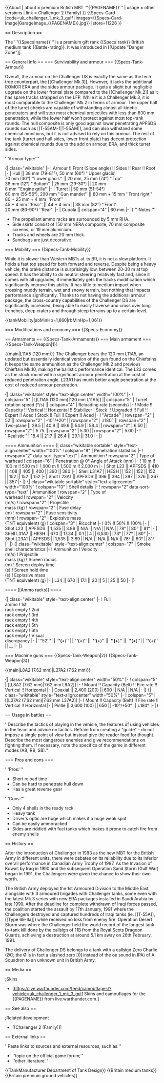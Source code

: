 {{About
| about = premium British MBT '''{{PAGENAME}}'''
| usage = other versions
| link = Challenger 2 (Family)
}}
{{Specs-Card
|code=uk_challenger_1_mk_3_gulf
|images={{Specs-Card-Image|GarageImage_{{PAGENAME}}.jpg}}
|store=11226
}}

== Description ==
<!-- ''In the description, the first part should be about the history of the creation and combat usage of the vehicle, as well as its key features. In the second part, tell the reader about the ground vehicle in the game. Insert a screenshot of the vehicle, so that if the novice player does not remember the vehicle by name, he will immediately understand what kind of vehicle the article is talking about.'' -->
The '''{{Specs|name}}''' is a premium gift rank {{Specs|rank}} British medium tank {{Battle-rating}}. It was introduced in [[Update "Danger Zone"]].

== General info ==
=== Survivability and armour ===
{{Specs-Tank-Armour}}
<!-- ''Describe armour protection. Note the most well protected and key weak areas. Appreciate the layout of modules as well as the number and location of crew members. Is the level of armour protection sufficient, is the placement of modules helpful for survival in combat? If necessary use a visual template to indicate the most secure and weak zones of the armour.'' -->
Overall, the armour on the Challenger DS is exactly the same as the tech tree counterpart, the [[Challenger Mk.3]]. However, it lacks the additional ROMOR ERA and the sides armour package. It gets a slight but negligible upgrade on the lower frontal plate compared to the [[Challenger Mk.2]] as it has spare tracks strapped on the LFP. While it is a Challenger Mk.3, it is most comparable to the Challenger Mk.2 in terms of armour. The upper half of the turret cheeks are capable of withstanding almost all kinetic penetrators and will stop most chemical projectiles with less than 800 mm penetration, while the lower half won't protect against most top-rank rounds. The hull composite is only good against lower penetrating APFSDS rounds such as [[T-55AM-1|T-55AM]], and can also withstand some chemical munitions, but it is not advised to rely on this armour. The rest of the tank (turret and hull sides, lower front plate) has decent protection against chemical rounds due to the add on armour, ERA, and thick turret sides.

'''Armour type:''' <!-- The types of armour present on the vehicle and their general locations -->
<!-- Example: * Rolled homogeneous armour (Front, Side, Rear, Hull roof)
* Cast homogeneous armour (Turret, Transmission area) -->

{| class="wikitable"
|-
! Armour !! Front (Slope angle) !! Sides !! Rear !! Roof
|-
| Hull || 38 mm (79-81°), 50 mm (60°) ''Upper glacis'' <br> 70 mm (30°) ''Lower glacis'' || 20 mm, 25 mm (74°) ''Top'' <br> 38 mm (12°) ''Bottom''
| 25 mm (29-30°) || 20 mm <br> 8 mm ''Engine grille''
|-
| Turret || 50 mm (51-54°) <br> 60 mm (55-56°), 200 mm ''Gun mantlet'' || 80 mm + 15 mm ''Front right'' <br> 80 + 25 mm + 4 mm ''Front'' <br> 45 + 4 mm ''Rear'' || 44 + 4 mm || 38 mm (82°) ''Front'' <br> 20 mm (80-90°) ''Rear''
|-
| Cupola || colspan="4" | 60 mm
|-
|}
'''Notes:'''

* The propellant ammo racks are surrounded by 5 mm RHA.
* Side skirts consist of 150 mm NERA composite, 70 mm composite screens, or 19 mm aluminium.
* Tracks and wheels are 20 mm thick.
* Sandbags are just decorative.

=== Mobility ===
{{Specs-Tank-Mobility}}
<!-- ''Write about the mobility of the ground vehicle. Estimate the specific power and manoeuvrability, as well as the maximum speed forwards and backwards.'' -->
While it is slower than Western MBTs at its BR, it is not a slow platform. It holds a fast top speed for both forward and reverse. Despite being a heavy vehicle, the brake distance is surprisingly low, between 20-30 m at top speed. It has the ability to do neutral steering relatively fast and, since it comes with all upgrades, it immediately gets the tracks modification which significantly improve this ability. It has little to medium impact when crossing muddy terrain, wet and snowy terrain, but nothing that impacts performance significantly. Thanks to not having the additional armour package, the cross-country capabilities of the Challenger DS are significantly increased, being able to easily traverse and cross over long trenches, deep craters and through steep terrains up to a certain level.

{{tankMobility|abMinHp=1,860|rbMinHp=1,061}}

=== Modifications and economy ===
{{Specs-Economy}}

== Armaments ==
{{Specs-Tank-Armaments}}
=== Main armament ===
{{Specs-Tank-Weapon|1}}
<!-- ''Give the reader information about the characteristics of the main gun. Assess its effectiveness in a battle based on the reloading speed, ballistics and the power of shells. Do not forget about the flexibility of the fire, that is how quickly the cannon can be aimed at the target, open fire on it and aim at another enemy. Add a link to the main article on the gun: <code><nowiki>{{main|Name of the weapon}}</nowiki></code>. Describe in general terms the ammunition available for the main gun. Give advice on how to use them and how to fill the ammunition storage.'' -->
{{main|L11A5 (120 mm)}}
The Challenger bears the 120 mm L11A5, an updated but essentially identical version of the gun found on the Chieftains. It keeps the same ammunition as the Challenger Mk.2 and previous Chieftain Mk.10, making the ballistic performance identical. The L23 comes as the stock round with a significant armour penetration at the cost of reduced penetration angle. L23A1 has much better angle penetration at the cost of reduced armour penetration.

{| class="wikitable" style="text-align:center" width="100%"
|-
! colspan="5" | [[L11A5 (120 mm)|120 mm L11A5]] || colspan="5" | Turret rotation speed (°/s) || colspan="4" | Reloading rate (seconds)
|-
! Mode !! Capacity !! Vertical !! Horizontal !! Stabilizer
! Stock !! Upgraded !! Full !! Expert !! Aced
! Stock !! Full !! Expert !! Aced
|-
! ''Arcade''
| rowspan="2" | 52 || rowspan="2" | -10°/+20° || rowspan="2" | ±180° || rowspan="2" | Two-plane || 29.5 || 40.9 || 49.6 || 54.9 || 58.4 || rowspan="2" | 6.50 || rowspan="2" | 5.75 || rowspan="2" | 5.30 || rowspan="2" | 5.00
|-
! ''Realistic''
| 18.4 || 21.7 || 26.4 || 29.1 || 31.0
|-
|}

==== Ammunition ====
{| class="wikitable sortable" style="text-align:center" width="100%"
! colspan="8" | Penetration statistics
|-
! rowspan="2" data-sort-type="text" | Ammunition
! rowspan="2" | Type of<br>warhead
! colspan="6" | Penetration @ 0° Angle of Attack (mm)
|-
! 10 m !! 100 m !! 500 m !! 1,000 m !! 1,500 m !! 2,000 m
|-
| Shot L23 || APFSDS || 410 || 408 || 405 || 400 || 390 || 380
|-
| Shell L31A7 || HESH || 152 || 152 || 152 || 152 || 152 || 152
|-
| Shot L23A1 || APFSDS || 396 || 394 || 387 || 376 || 367 || 357
|-
|}
{| class="wikitable sortable" style="text-align:center" width="100%"
! colspan="10" | Shell details
|-
! rowspan="2" data-sort-type="text" | Ammunition
! rowspan="2" | Type of<br>warhead
! rowspan="2" | Velocity<br>(m/s)
! rowspan="2" | Projectile<br>mass (kg)
! rowspan="2" | Fuse delay<br>(m)
! rowspan="2" | Fuse sensitivity<br>(mm)
! rowspan="2" | Explosive mass<br>(TNT equivalent) (g)
! colspan="3" | Ricochet
|-
! 0% !! 50% !! 100%
|-
| Shot L23 || APFSDS || 1,535 || 3.89 || N/A || N/A || N/A || 78° || 80° || 81°
|-
| Shell L31A7 || HESH || 670 || 17.34 || 0.1 || 4 || 6,530 || 73° || 77° || 80°
|-
| Shot L23A1 || APFSDS || 1,535 || 3.89 || N/A || N/A || N/A || 78° || 80° || 81°
|-
|}
{| class="wikitable" style="text-align:center"
! colspan="7" | Smoke shell characteristics
|-
! Ammunition
! Velocity<br>(m/s)
! Projectile<br>mass (kg)
! Screen radius<br>(m)
! Screen deploy time<br>(s)
! Screen hold time<br>(s)
! Explosive mass<br>(TNT equivalent) (g)
|-
| L34 || 670 || 17.1 || 20 || 5 || 25 || 50
|-
|}

==== [[Ammo racks]] ====
<!-- [[File:Ammoracks_{{PAGENAME}}.png|right|thumb|x250px|[[Ammo racks]] of the {{PAGENAME}}]] -->
<!-- '''Last updated:''' -->
{| class="wikitable" style="text-align:center"
|-
! Full<br>ammo
! 1st<br>rack empty
! 2nd<br>rack empty
! 3rd<br>rack empty
! 4th<br>rack empty
! 5th<br>rack empty
! 6th<br>rack empty
! Visual<br>discrepancy
|-
| '''52''' || __&nbsp;''(+__)'' || __&nbsp;''(+__)'' || __&nbsp;''(+__)'' || __&nbsp;''(+__)'' || __&nbsp;''(+__)'' || __&nbsp;''(+__)'' || __
|-
|}

=== Machine guns ===
{{Specs-Tank-Weapon|2}}
{{Specs-Tank-Weapon|3}}
<!-- ''Offensive and anti-aircraft machine guns not only allow you to fight some aircraft but also are effective against lightly armoured vehicles. Evaluate machine guns and give recommendations on its use.'' -->
{{main|L8A2 (7.62 mm)|L37A2 (7.62 mm)}}

{| class="wikitable" style="text-align:center" width="50%"
|-
! colspan="5" | [[L8A2 (7.62 mm)|7.62 mm L8A2]]
|-
! Mount !! Capacity (Belt) !! Fire rate !! Vertical !! Horizontal
|-
| Coaxial || 2,400 (200) || 600 || N/A || N/A
|-
|}
{| class="wikitable" style="text-align:center" width="50%"
|-
! colspan="5" | [[L37A2 (7.62 mm)|7.62 mm L37A2]]
|-
! Mount !! Capacity (Belt) !! Fire rate !! Vertical !! Horizontal
|-
| Pintle || 3,600 (100) || 650 || -10°/+50° || ±180°
|-
|}

== Usage in battles ==
<!-- ''Describe the tactics of playing in the vehicle, the features of using vehicles in the team and advice on tactics. Refrain from creating a "guide" - do not impose a single point of view but instead give the reader food for thought. Describe the most dangerous enemies and give recommendations on fighting them. If necessary, note the specifics of the game in different modes (AB, RB, SB).'' -->
''Describe the tactics of playing in the vehicle, the features of using vehicles in the team and advice on tactics. Refrain from creating a "guide" - do not impose a single point of view but instead give the reader food for thought. Describe the most dangerous enemies and give recommendations on fighting them. If necessary, note the specifics of the game in different modes (AB, RB, SB).''

=== Pros and cons ===
<!-- ''Summarise and briefly evaluate the vehicle in terms of its characteristics and combat effectiveness. Mark its pros and cons in a bulleted list. Try not to use more than 6 points for each of the characteristics. Avoid using categorical definitions such as "bad", "good" and the like - use substitutions with softer forms such as "inadequate" and "effective".'' -->

'''Pros:'''

* Short reload time
* Can be hard to penetrate hull down
* Has a great reverse gear

'''Cons:'''

* Only 4 shells in the ready rack
* Heavy tank
* Driver's optic are huge which makes it a huge weak spot
* Can be easily ammoracked
* Sides are riddled with fuel tanks which makes it prone to catch fire from enemy shells

== History ==
<!-- ''Describe the history of the creation and combat usage of the vehicle in more detail than in the introduction. If the historical reference turns out to be too long, take it to a separate article, taking a link to the article about the vehicle and adding a block "/History" (example: <nowiki>https://wiki.warthunder.com/(Vehicle-name)/History</nowiki>) and add a link to it here using the <code>main</code> template. Be sure to reference text and sources by using <code><nowiki><ref></ref></nowiki></code>, as well as adding them at the end of the article with <code><nowiki><references /></nowiki></code>. This section may also include the vehicle's dev blog entry (if applicable) and the in-game encyclopedia description (under <code><nowiki>=== In-game description ===</nowiki></code>, also if applicable).'' -->
After the introduction of Challenger in 1983 as the new MBT for the British Army in different units, there were debates on its reliability due to its inferior overall performance in Canadian Army Trophy of 1987. As the Invasion of Kuwait by Iraq in 1990 and the subsequent Operation Sand Storm (Gulf War) began in 1991, the Challengers were given the chance to show their own worth.

The British Army deployed the 1st Armoured Division to the Middle East alongside with 3 armoured brigades with Challenger tanks, some even with the latest Mk.3 series with new ERA packages installed in Saudi Arabia by late 1990. After the deadline for complete withdrawn of Iraqi forces passed, the coalition started the assault by 17th January, 1991 where the Challengers destroyed and captured hundreds of Iraqi tanks (ie. [[T-55A]], [[Type 69-IIa]]) while received no loss from enemy fire. Operation Desert Storm was where the Challenger held the world record of the longest tank-to-tank kill done by the callsign of 11B from the Royal Scots Dragoon Guards, achieving a destruction at around 5.1 km away on 26th February, 1991.

The delivery of Challenger DS belongs to a tank with a callsign Zero Charlie (ØC; the Ø is in fact a slashed zero [0] instead of the oe sound in IPA) of A Squadron to an unknown unit in British Army.

== Media ==
<!-- ''Excellent additions to the article would be video guides, screenshots from the game, and photos.'' -->

;Skins

* [https://live.warthunder.com/feed/camouflages/?vehicle=uk_challenger_1_mk_3_gulf Skins and camouflages for the {{PAGENAME}} from live.warthunder.com.]

== See also ==
<!-- ''Links to the articles on the War Thunder Wiki that you think will be useful for the reader, for example:''
* ''reference to the series of the vehicles;''
* ''links to approximate analogues of other nations and research trees.'' -->

;Related development

* [[Challenger 2 (Family)]]

== External links ==
<!-- ''Paste links to sources and external resources, such as:''
* ''topic on the official game forum;''
* ''other literature.'' -->
''Paste links to sources and external resources, such as:''

* ''topic on the official game forum;''
* ''other literature.''

{{TankManufacturer Department of Tank Design}}
{{Britain medium tanks}}
{{Britain premium ground vehicles}}